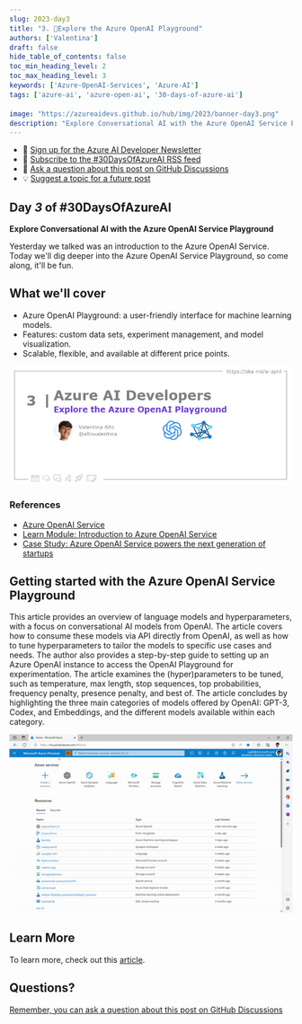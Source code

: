 ```yaml
---
slug: 2023-day3
title: "3. 🏁Explore the Azure OpenAI Playground"
authors: ['Valentina']
draft: false
hide_table_of_contents: false
toc_min_heading_level: 2
toc_max_heading_level: 3
keywords: ['Azure-OpenAI-Services', 'Azure-AI']
tags: ['azure-ai', 'azure-open-ai', '30-days-of-azure-ai']

image: "https://azureaidevs.github.io/hub/img/2023/banner-day3.png"
description: "Explore Conversational AI with the Azure OpenAI Service Playground https://azureaidevs.github.io/hub/blog/2023-day3 #30DaysOfAzureAI #AzureAiDevs #AI #OpenAI"
---
```


<head>

  <meta property="og:url" content="https://azureaidevs.github.io/hub/blog/2023-day3" />
  <meta property="og:title" content="Explore the Azure OpenAI Playground" />
  <meta property="og:description" content="Explore Conversational AI with the Azure OpenAI Service Playground https://azureaidevs.github.io/hub/blog/2023-day3 #30DaysOfAzureAI #AzureAiDevs #AI #OpenAI" />
  <meta property="og:image" content="https://azureaidevs.github.io/hub/img/2023/banner-day3.png" />
  <meta property="og:type" content="article" />
  <meta property="og:site_name" content="Azure AI Developer" />
  

  <link rel="canonical" href="https://medium.com/microsoftazure/azure-openai-playground-279f1f3da562"  />

</head>

- 📧 [Sign up for the Azure AI Developer Newsletter](https://aka.ms/azure-ai-dev-newsletter)
- 📰 [Subscribe to the #30DaysOfAzureAI RSS feed](https://azureaidevs.github.io/hub/blog/rss.xml)
- 📌 [Ask a question about this post on GitHub Discussions](https://github.com/AzureAiDevs/hub/discussions/categories/3-explore-the-azure-openai-playground)
- 💡 [Suggest a topic for a future post](https://github.com/AzureAiDevs/hub/discussions/categories/call-for-content)

## Day _3_ of #30DaysOfAzureAI

<!-- README
The following description is also used for the tweet. So it should be action oriented and grab attention 
If you update the description, please update the description: in the frontmatter as well.
-->

**Explore Conversational AI with the Azure OpenAI Service Playground**

<!-- README
The following is the intro to the post. It should be a short teaser for the post.
-->

Yesterday we talked was an introduction to the Azure OpenAI Service. Today we'll dig deeper into the Azure OpenAI Service Playground, so come along, it'll be fun.

## What we'll cover

<!-- README
The following list is the main points of the post. There should be 3-4 main points.
 -->


- Azure OpenAI Playground: a user-friendly interface for machine learning models.
- Features: custom data sets, experiment management, and model visualization.
- Scalable, flexible, and available at different price points.

<!-- 
- Main point 1
- Main point 2
- Main point 3 
- Main point 4
-->

![Image banner for day 3](./../../../static/img/2023/banner-day3.png)

<!-- README
Add or update a list relevant references here. These could be links to other blog posts, Microsoft Learn Module, videos, or other resources.
-->


### References

- [Azure OpenAI Service](https://azure.microsoft.com/products/cognitive-services/openai-service?WT.mc_id=aiml-89446-dglover)
- [Learn Module: Introduction to Azure OpenAI Service](https://learn.microsoft.com/training/modules/explore-azure-openai?WT.mc_id=aiml-89446-dglover)
- [Case Study: Azure OpenAI Service powers the next generation of startups](https://startups.microsoft.com/blog/azure-openai-service-for-startups?WT.mc_id=aiml-89446-dglover)


<!-- README
The following is the body of the post. It should be an overview of the post that you are referencing.
See the Learn More section, if you supplied a canonical link, then will be displayed here.
-->


## Getting started with the Azure OpenAI Service Playground

This article provides an overview of language models and hyperparameters, with a focus on conversational AI models from OpenAI. The article covers how to consume these models via API directly from OpenAI, as well as how to tune hyperparameters to tailor the models to specific use cases and needs. The author also provides a step-by-step guide to setting up an Azure OpenAI instance to access the OpenAI Playground for experimentation. The article examines the (hyper)parameters to be tuned, such as temperature, max length, stop sequences, top probabilities, frequency penalty, presence penalty, and best of. The article concludes by highlighting the three main categories of models offered by OpenAI: GPT-3, Codex, and Embeddings, and the different models available within each category.

![](playground.gif)

## Learn More

To learn more, check out this [article](https://medium.com/microsoftazure/azure-openai-playground-279f1f3da562).


## Questions?

[Remember, you can ask a question about this post on GitHub Discussions](https://github.com/AzureAiDevs/Discussions/discussions/categories/3-explore-the-azure-openai-playground)